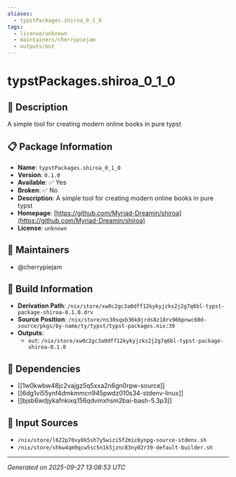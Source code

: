 ```yaml
---
aliases:
  - typstPackages.shiroa_0_1_0
tags:
  - license/unknown
  - maintainers/cherrypiejam
  - outputs/out
---
```


# typstPackages.shiroa_0_1_0

## 📝 Description

A simple tool for creating modern online books in pure typst

## 📋 Package Information

- **Name**: `typstPackages.shiroa_0_1_0`
- **Version**: `0.1.0`
- **Available**: ✅ Yes
- **Broken**: ✅ No
- **Description**: A simple tool for creating modern online books in pure typst
- **Homepage**: [https://github.com/Myriad-Dreamin/shiroa](https://github.com/Myriad-Dreamin/shiroa)
- **License**: `unknown`
## 👥 Maintainers

- @cherrypiejam


## 🔧 Build Information

- **Derivation Path**: `/nix/store/xw0c2gc3a0dff12kykyjzks2j2g7q6bl-typst-package-shiroa-0.1.0.drv`
- **Source Position**: `/nix/store/ns30sqxb36k8jrds8z18rv96bpnwc60d-source/pkgs/by-name/ty/typst/typst-packages.nix:39`
- **Outputs**:
  - `out`:  `/nix/store/xw0c2gc3a0dff12kykyjzks2j2g7q6bl-typst-package-shiroa-0.1.0`

## 🔗 Dependencies

- [[1w0kwbw48jc2vajgz5q5xxa2n6gn0rpw-source]]
- [[6dg1vi55ynf4dmkmmcn945pwdz010s34-stdenv-linux]]
- [[bjsb6wdjykafnkixq156qdvmxhsm2bai-bash-5.3p3]]

## 📁 Input Sources

- `/nix/store/l622p70vy8k5sh7y5wizi5f2mic6ynpg-source-stdenv.sh`
- `/nix/store/shkw4qm9qcw5sc5n1k5jznc83ny02r39-default-builder.sh`

---
*Generated on 2025-09-27 13:08:53 UTC*
